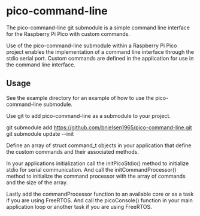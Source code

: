# pico-command-line

The pico-command-line git submodule is a simple command line interface for the Raspberry Pi Pico with custom commands.

Use of the pico-command-line submodule within a Raspberry Pi Pico project 
enables the implementation of a command line interface through the stdio 
serial port. Custom commands are defined in the application for use in 
the command line interface.


## Usage

See the example directory for an example of how to use the pico-command-line submodule.

Use git to add pico-command-line as a submodule to your project.

git submodule add https://github.com/bnielsen1965/pico-command-line.git
git submodule update --init

Define an array of struct command_t objects in your application that 
define the custom commands and their associated methods.

In your applications initialization call the initPicoStdio() method 
to initialize stdio for serial communication. And call the initCommandProcessor()
method to initialize the command processor with the array of commands and the size of the array.

Lastly add the commandProcessor function to an available core or as a task if you are using FreeRTOS.
And call the picoConsole() function in your main application loop or another task if you are using FreeRTOS.





